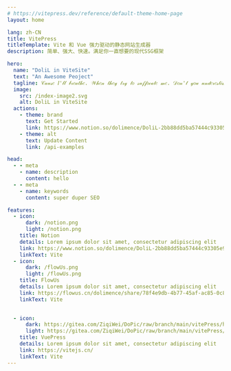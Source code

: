 ```yaml
---
# https://vitepress.dev/reference/default-theme-home-page
layout: home

lang: zh-CN
title: VitePress
titleTemplate: Vite 和 Vue 强力驱动的静态网站生成器
description: 简单、强大、快速。满足你一直想要的现代SSG框架

hero:
  name: "DoliL in ViteSite"
  text: "An Awesome Peoject"
  tagline: 𝒞𝒶𝓊𝓈𝑒 𝐼'𝓁𝓁 𝒷𝓇𝑒𝒶𝓉𝒽𝑒. 𝒲𝒽𝑒𝓃 𝓉𝒽𝑒𝓎 𝓉𝓇𝓎 𝓉𝑜 𝓈𝓊𝒻𝒻𝑜𝒸𝒶𝓉𝑒 𝓂𝑒. 𝒟𝑜𝓃'𝓉 𝓎𝑜𝓊 𝓊𝓃𝒹𝑒𝓇𝑒𝓈𝓉𝒾𝓂𝒶𝓉𝑒 𝓂𝑒 .𝒞𝒶𝓊𝓈𝑒 𝐼 𝓀𝓃𝑜𝓌 𝓉𝒽𝒶𝓉 𝐼 𝓌𝑜𝓃'𝓉 𝑔𝑜 𝓈𝓅𝑒𝑒𝒸𝒽𝓁𝑒𝓈𝓈.
  image:
    src: /index-image2.svg
    alt: DoliL in ViteSite
  actions:
    - theme: brand
      text: Get Started
      link: https://www.notion.so/dolimence/DoliL-2bb88dd5ba57444c93305e96a458517f
    - theme: alt
      text: Update Content
      link: /api-examples

head:
  - - meta
    - name: description
      content: hello
  - - meta
    - name: keywords
      content: super duper SEO

features:
  - icon: 
      dark: /notion.png
      light: /notion.png
    title: Notion
    details: Lorem ipsum dolor sit amet, consectetur adipiscing elit
    link: https://www.notion.so/dolimence/DoliL-2bb88dd5ba57444c93305e96a458517f
    linkText: Vite
  - icon: 
      dark: /flowUs.png
      light: /flowUs.png
    title: FlowUs
    details: Lorem ipsum dolor sit amet, consectetur adipiscing elit
    link: https://flowus.cn/dolimence/share/78f4e9db-4b77-45af-ac85-0c828cc346dd【FlowUs 息流】DoliL in FlowUs
    linkText: Vite

    
  - icon:
      dark: https://gitea.com/ZiqiWei/DoPic/raw/branch/main/vitePress/hero.png
      light: https://gitea.com/ZiqiWei/DoPic/raw/branch/main/vitePress/hero.png
    title: VuePress
    details: Lorem ipsum dolor sit amet, consectetur adipiscing elit
    link: https://vitejs.cn/
    linkText: Vite
---
```


